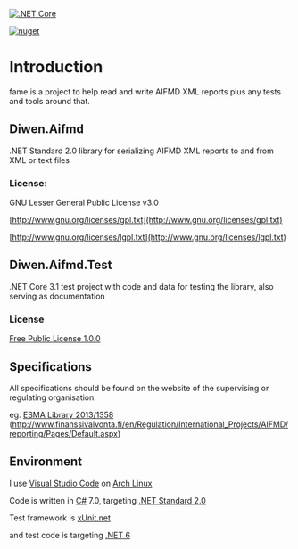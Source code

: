 [![.NET Core](https://github.com/dgm9704/fame/workflows/.NET%20Core/badge.svg)](https://github.com/dgm9704/fame/actions?query=workflow%3A%22.NET+Core%22)

[![nuget](https://img.shields.io/nuget/v/Diwen.Aifmd.svg)](https://www.nuget.org/packages/Diwen.Aifmd/)

# Introduction 
fame is a project to help read and write AIFMD XML reports 
plus any tests and tools around that.

## Diwen.Aifmd
.NET Standard 2.0 library for serializing AIFMD XML reports to and from XML or text files

### License:
GNU Lesser General Public License v3.0

[http://www.gnu.org/licenses/gpl.txt](http://www.gnu.org/licenses/gpl.txt)

[http://www.gnu.org/licenses/lgpl.txt](http://www.gnu.org/licenses/lgpl.txt)


## Diwen.Aifmd.Test
.NET Core 3.1 test project with code and data for testing the library, also serving as documentation

### License
[Free Public License 1.0.0](https://opensource.org/licenses/FPL-1.0.0)

## Specifications
All specifications should be found on the website of the supervising or regulating organisation.

eg.
[ESMA Library 2013/1358](https://www.esma.europa.eu/databases-library/esma-library/2013%252F1358)
(http://www.finanssivalvonta.fi/en/Regulation/International_Projects/AIFMD/reporting/Pages/Default.aspx)

## Environment
I use [Visual Studio Code](https://code.visualstudio.com/) 
on [Arch Linux](https://www.archlinux.org/)

Code is written in [C#](https://docs.microsoft.com/en-us/dotnet/csharp/index) 7.0, targeting 
[.NET Standard 2.0](https://github.com/dotnet/standard/blob/master/docs/versions/netstandard2.0.md) 

Test framework is [xUnit.net](https://xunit.github.io/)

and test code is targeting [.NET 6](https://dotnet.microsoft.com/en-us/download/dotnet/6.0)
